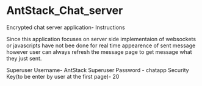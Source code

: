 # AntStack_Chat_server
Encrypted chat server application- Instructions

Since this application focuses on server side implementaion of websockets or javascripts have not bee done for real time appearence of sent message however user can always refresh the message page to get message what they just sent.


Superuser Username- AntStack
Superuser Password - chatapp
Security Key(to be enter by user at the first page)- 20
